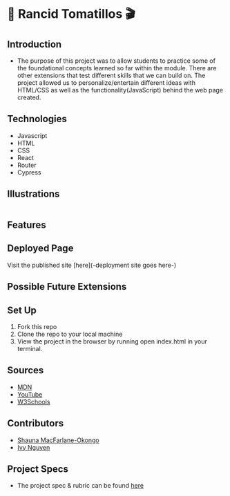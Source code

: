 # 🍿 Rancid Tomatillos 🎬

## Introduction
 - The purpose of this project was to allow students to practice some of the foundational concepts learned so far within the module. There are other extensions that test different skills that we can build on. The project allowed us to personalize/entertain different ideas with HTML/CSS as well as the functionality(JavaScript) behind the web page created.

## Technologies
 - Javascript
 - HTML
 - CSS
 - React
 - Router
 - Cypress

## Illustrations
 <img >

## Features


## Deployed Page
Visit the published site [here](-deployment site goes here-)

## Possible Future Extensions


## Set Up
1. Fork this repo
2. Clone the repo to your local machine
3. View the project in the browser by running open index.html in your terminal.

## Sources
 - [MDN](http://developer.mozilla.org/en-US/)
 - [YouTube](https://www.youtube.com/)
 - [W3Schools](https://www.w3schools.com/)

## Contributors
   
 - [Shauna MacFarlane-Okongo](https://github.com/DrSLMac)
 - [Ivy Nguyen](https://github.com/INguyen22)

## Project Specs
 - The project spec & rubric can be found [here](https://frontend.turing.edu/projects/module-3/rancid-tomatillos-v3.html)
